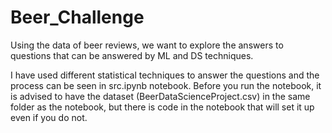# Beer_Challenge

Using the data of beer reviews, we want to explore the answers to questions that can be answered by ML and DS techniques.

I have used different statistical techniques to answer the questions and the process can be seen in src.ipynb notebook. Before you run the notebook, it is advised to have the dataset (BeerDataScienceProject.csv) in the same folder as the notebook, but there is code in the notebook that will set it up even if you do not.
